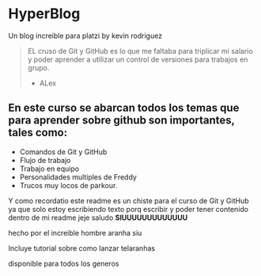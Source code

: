 # HyperBlog
Un blog increible para platzi  by kevin rodriguez
>EL cruso de Git y GitHub es lo que me faltaba para triplicar mi salario y poder  aprender a utilizar un control de versiones para trabajos en grupo.
> - ALex

## En este curso se abarcan todos los temas que para aprender sobre github son importantes, tales como:
* Comandos de Git y  GitHub
* Flujo de trabajo
* Trabajo en equipo
* Personalidades multiples de Freddy
* Trucos muy locos de parkour.

Y como recordatio este readme es un chiste para el curso de Git y GitHub ya que solo estoy escribiendo texto porq escribir y poder tener contenido dentro de mi readme jeje saludo **SIUUUUUUUUUUUUU**

hecho por el increible hombre aranha
siu

Incluye tutorial sobre como lanzar telaranhas

disponible para todos los generos